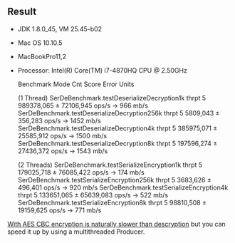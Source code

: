 ## Result
* JDK 1.8.0_45, VM 25.45-b02
* Mac OS 10.10.5
* MacBookPro11,2
* Processor: Intel(R) Core(TM) i7-4870HQ CPU @ 2.50GHz


    Benchmark                                      Mode  Cnt       Score       Error  Units
    
    (1 Thread)
    SerDeBenchmark.testDeserializeDecryption1k    thrpt    5  989378,065 ± 72106,945  ops/s -> 966 mb/s
    SerDeBenchmark.testDeserializeDecryption256k  thrpt    5    5809,043 ±   356,283  ops/s -> 1452 mb/s
    SerDeBenchmark.testDeserializeDecryption4k    thrpt    5  385975,071 ± 25585,912  ops/s -> 1500 mb/s
    SerDeBenchmark.testDeserializeDecryption8k    thrpt    5  197596,274 ± 27436,372  ops/s -> 1543 mb/s
    
    (2 Threads)
    SerDeBenchmark.testSerializeEncryption1k      thrpt    5  179025,718 ± 76085,422  ops/s -> 174 mb/s
    SerDeBenchmark.testSerializeEncryption256k    thrpt    5    3683,626 ±   496,401  ops/s -> 920 mb/s
    SerDeBenchmark.testSerializeEncryption4k      thrpt    5  133651,065 ± 65639,083  ops/s -> 522 mb/s
    SerDeBenchmark.testSerializeEncryption8k      thrpt    5   98810,508 ± 19159,625  ops/s -> 771 mb/s

    
[With AES CBC encryption is naturally slower than descryption](http://security.stackexchange.com/questions/38055/why-does-aes-encryption-take-more-time-than-decryption/38056) 
but you can speed it up by using a multithreaded Producer.